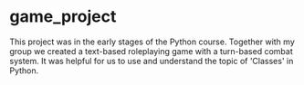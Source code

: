 # game_project

This project was in the early stages of the Python course. Together with my group we created a text-based roleplaying game with a turn-based combat system.
It was helpful for us to use and understand the topic of 'Classes' in Python.

